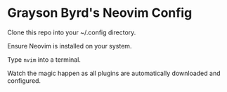# Grayson Byrd's Neovim Config

Clone this repo into your ~/.config directory.

Ensure Neovim is installed on your system.

Type ```nvim``` into a terminal.

Watch the magic happen as all plugins are automatically downloaded and configured.
